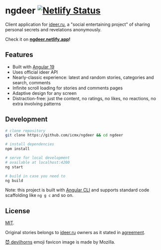 # ngdeer [![Netlify Status](https://api.netlify.com/api/v1/badges/10f5c8ff-868b-4127-9a5d-3732e1ac3283/deploy-status)](https://ngdeer.netlify.app/)

Client application for [ideer.ru](https://ideer.ru/), a "social entertaining project" of sharing personal secrets and revelations anonymously.

Check it on **[ngdeer.netlify.app](https://ngdeer.netlify.app/)!**

## Features

  - Built with [Angular 19](https://angular.dev/)
  - Uses official ideer API
  - Nearly-classic experience: latest and random stories, categories and search, comments
  - Infinite scroll loading for stories and comments pages
  - Adaptive design for any screen
  - Distraction-free: just the content, no ratings, no likes, no reactions, no extra involving patterns

## Development

```sh
# clone repository
git clone https://github.com/icmx/ngdeer && cd ngdeer

# install dependencies
npm install

# serve for local development
# available at localhost:4200
ng start

# build in case you need to
ng build
```

Note: this project is built with [Angular CLI](https://angular.dev/tools/cli) and supports standard code scaffolding like `ng g c` and so on.

## License

[MIT](./LICENSE).

Original stories belongs to [ideer.ru](https://ideer.ru/) owners as it stated in [agreement](https://ideer.ru/info/agreement).

[😈 devilhorns](https://github.com/mozilla/fxemoji/blob/270af343bee346d8221f87806d2b1eee0438431a/svgs/FirefoxEmoji/u1F608-devilhorns.svg) emoji favicon image is made by Mozilla.
